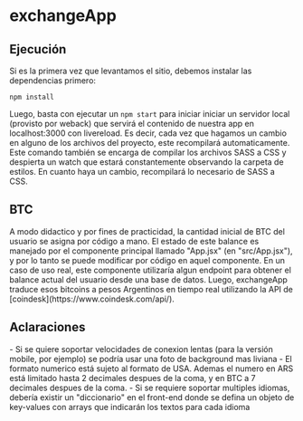 # exchangeApp

<h2>Ejecución</h2>
Si es la primera vez que levantamos el sitio, debemos instalar las dependencias primero:

```npm install```

Luego, basta con ejecutar un
```npm start```
para iniciar iniciar un servidor local (provisto por weback) que servirá el contenido de nuestra app en localhost:3000 con livereload. Es decir, cada vez que hagamos un cambio en alguno de los archivos del proyecto, este recompilará automaticamente.
Este comando también se encarga de compilar los archivos SASS a CSS y despierta un watch que estará constantemente observando la carpeta de estilos. En cuanto haya un cambio, recompilará lo necesario de SASS a CSS.

<h2>BTC</h2>
A modo didactico y por fines de practicidad, la cantidad inicial de BTC del usuario se asigna por código a mano.
El estado de este balance es manejado por el componente principal llamado "App.jsx" (en "src/App.jsx"), y por lo tanto se puede modificar por código en aquel componente. En un caso de uso real, este componente utilizaría algun endpoint para obtener el balance actual del usuario desde una base de datos.
Luego, exchangeApp traduce esos bitcoins a pesos Argentinos en tiempo real utilizando la API de [coindesk](https://www.coindesk.com/api/).

<h2>Aclaraciones</h2>
- Si se quiere soportar velocidades de conexion lentas (para la versión mobile, por ejemplo) se podría usar una foto de background mas liviana
- El formato numerico está sujeto al formato de USA. Ademas el numero en ARS está limitado hasta 2 decimales despues de la coma, y en BTC a 7 decimales despues de la coma.
- Si se requiere soportar multiples idiomas, debería existir un "diccionario" en el front-end donde se defina un objeto de key-values con arrays que indicarán los textos para cada idioma